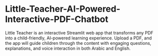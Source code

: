 # Little-Teacher-AI-Powered-Interactive-PDF-Chatbot
Little Teacher is an interactive Streamlit web app that transforms any PDF into a child-friendly, AI-powered learning experience. Upload a PDF, and the app will guide children through the content with engaging questions, explanations, and voice interaction in both Arabic and English.

